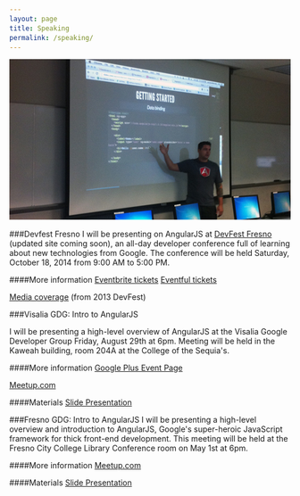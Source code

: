 ```yaml
---
layout: page
title: Speaking
permalink: /speaking/
---
```


<div class="col-sm-6 pull-right">
    <div class="thumbnail">
          <img src="/assets/images/speaking/visalia-gdg.png" alt="Aaron Roberson presenting on AngularJS">
    </div>
</div>

###Devfest Fresno
I will be presenting on AngularJS at [DevFest Fresno](http://gdgfresno.com/devfest/#/) (updated site coming soon), an all-day developer conference full of learning about new technologies from Google. The conference will be held Saturday, October 18, 2014 from 9:00 AM to 5:00 PM.

####More information
[Eventbrite tickets](http://www.eventbrite.com/e/fresno-devfest-2014-tickets-12537823969)
[Eventful tickets](http://fresno.eventful.com/events/fresno-devfest-2014-/E0-001-073663505-2)

[Media coverage](http://abc30.com/archive/9296048/) (from 2013 DevFest)

###Visalia GDG: Intro to AngularJS

I will be presenting a high-level overview of AngularJS at the Visalia Google Developer Group Friday, August 29th at 6pm. Meeting will be held in the Kaweah building, room 204A at the College of the Sequia's.

####More information
[Google Plus Event Page](http://plus.google.com/u/0/events/cp3lha5a7gs7gekaljs4k1squ1g)

[Meetup.com](http://www.meetup.com/GDG-Visalia-Google-Developer-Group/events/199150872/)

####Materials
[Slide Presentation](http://slides.com/aaronroberson/angularjs#/)

###Fresno GDG: Intro to AngularJS
I will be presenting a high-level overview and introduction to AngularJS, Google's super-heroic JavaScript framework for thick front-end development. This meeting will be held at the Fresno City College Library Conference room on May 1st at 6pm.

####More information
[Meetup.com](http://www.meetup.com/googledevelopers/events/175338752/)

####Materials
[Slide Presentation](http://slides.com/aaronroberson/angularjs#/)